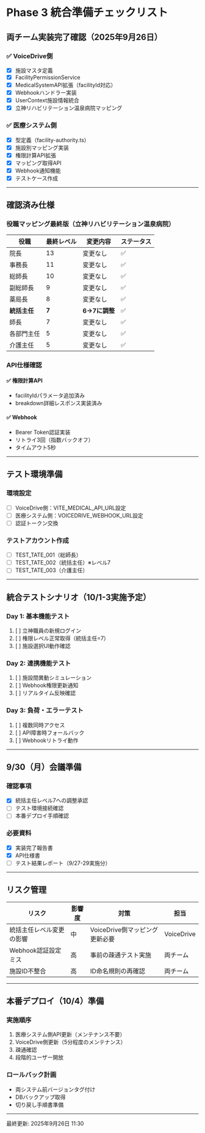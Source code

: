 # Phase 3 統合準備チェックリスト

## 両チーム実装完了確認（2025年9月26日）

### ✅ VoiceDrive側
- [x] 施設マスタ定義
- [x] FacilityPermissionService
- [x] MedicalSystemAPI拡張（facilityId対応）
- [x] Webhookハンドラー実装
- [x] UserContext施設情報統合
- [x] 立神リハビリテーション温泉病院マッピング

### ✅ 医療システム側
- [x] 型定義（facility-authority.ts）
- [x] 施設別マッピング実装
- [x] 権限計算API拡張
- [x] マッピング取得API
- [x] Webhook通知機能
- [x] テストケース作成

---

## 確認済み仕様

### 役職マッピング最終版（立神リハビリテーション温泉病院）

| 役職 | 最終レベル | 変更内容 | ステータス |
|------|----------|---------|-----------|
| 院長 | 13 | 変更なし | ✅ |
| 事務長 | 11 | 変更なし | ✅ |
| 総師長 | 10 | 変更なし | ✅ |
| 副総師長 | 9 | 変更なし | ✅ |
| 薬局長 | 8 | 変更なし | ✅ |
| **統括主任** | **7** | **6→7に調整** | ✅ |
| 師長 | 7 | 変更なし | ✅ |
| 各部門主任 | 5 | 変更なし | ✅ |
| 介護主任 | 5 | 変更なし | ✅ |

### API仕様確認

#### ✅ 権限計算API
- facilityIdパラメータ追加済み
- breakdown詳細レスポンス実装済み

#### ✅ Webhook
- Bearer Token認証実装
- リトライ3回（指数バックオフ）
- タイムアウト5秒

---

## テスト環境準備

### 環境設定
- [ ] VoiceDrive側：VITE_MEDICAL_API_URL設定
- [ ] 医療システム側：VOICEDRIVE_WEBHOOK_URL設定
- [ ] 認証トークン交換

### テストアカウント作成
- [ ] TEST_TATE_001（総師長）
- [ ] TEST_TATE_002（統括主任）※レベル7
- [ ] TEST_TATE_003（介護主任）

---

## 統合テストシナリオ（10/1-3実施予定）

### Day 1: 基本機能テスト
1. [ ] 立神職員の新規ログイン
2. [ ] 権限レベル正常取得（統括主任=7）
3. [ ] 施設選択UI動作確認

### Day 2: 連携機能テスト
1. [ ] 施設間異動シミュレーション
2. [ ] Webhook権限更新通知
3. [ ] リアルタイム反映確認

### Day 3: 負荷・エラーテスト
1. [ ] 複数同時アクセス
2. [ ] API障害時フォールバック
3. [ ] Webhookリトライ動作

---

## 9/30（月）会議準備

### 確認事項
- [x] 統括主任レベル7への調整承認
- [ ] テスト環境接続確認
- [ ] 本番デプロイ手順確認

### 必要資料
- [x] 実装完了報告書
- [x] API仕様書
- [ ] テスト結果レポート（9/27-29実施分）

---

## リスク管理

| リスク | 影響度 | 対策 | 担当 |
|-------|--------|------|------|
| 統括主任レベル変更の影響 | 中 | VoiceDrive側マッピング更新必要 | VoiceDrive |
| Webhook認証設定ミス | 高 | 事前の疎通テスト実施 | 両チーム |
| 施設ID不整合 | 高 | ID命名規則の再確認 | 両チーム |

---

## 本番デプロイ（10/4）準備

### 実施順序
1. 医療システム側API更新（メンテナンス不要）
2. VoiceDrive側更新（5分程度のメンテナンス）
3. 疎通確認
4. 段階的ユーザー開放

### ロールバック計画
- 両システム前バージョンタグ付け
- DBバックアップ取得
- 切り戻し手順書準備

---

最終更新: 2025年9月26日 11:30